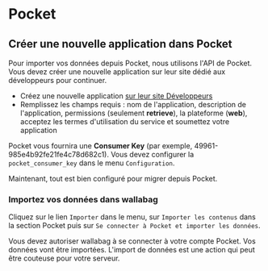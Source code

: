 # Pocket

## Créer une nouvelle application dans Pocket

Pour importer vos données depuis Pocket, nous utilisons l'API de Pocket.
Vous devez créer une nouvelle application sur leur site dédié aux
développeurs pour continuer.

-   Créez une nouvelle application [sur leur site
    Développeurs](https://getpocket.com/developer/apps/new)
-   Remplissez les champs requis : nom de l'application, description de
    l'application, permissions (seulement **retrieve**), la plateforme
    (**web**), acceptez les termes d'utilisation du service et soumettez
    votre application

Pocket vous fournira une **Consumer Key** (par exemple,
49961-985e4b92fe21fe4c78d682c1). Vous devez configurer la
`pocket_consumer_key` dans le menu `Configuration`.

Maintenant, tout est bien configuré pour migrer depuis Pocket.

### Importez vos données dans wallabag

Cliquez sur le lien `Importer` dans le menu, sur `Importer les contenus`
dans la section Pocket puis sur
`Se connecter à Pocket et importer les données`.

Vous devez autoriser wallabag à se connecter à votre compte Pocket. Vos
données vont être importées. L'import de données est une action qui peut
être couteuse pour votre serveur.
